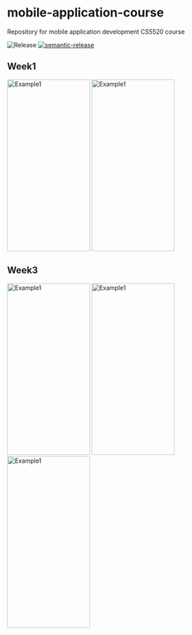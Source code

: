 # mobile-application-course
Repository for mobile application development CS5520 course

![Release](https://github.com/itachi1994/mobile-application-course/actions/workflows/release.yml/badge.svg)
[![semantic-release](https://img.shields.io/badge/%20%20%F0%9F%93%A6%F0%9F%9A%80-semantic--release-e10079.svg)](https://github.com/semantic-release/semantic-release)

## Week1
<span>
<img src="https://user-images.githubusercontent.com/24586021/118161641-d3fb1280-b3ed-11eb-9f41-6ca725c2e680.png" alt="Example1" width="193" height="400">
<img src="https://user-images.githubusercontent.com/24586021/118161687-dc534d80-b3ed-11eb-9c2e-3c2d3bc3c9b2.png" alt="Example1" width="193" height="400">
  </span>

## Week3
<span>
<img src="https://user-images.githubusercontent.com/24586021/120115243-cca76900-c150-11eb-81c8-f5fc6350dad7.jpg" alt="Example1" width="193" height="400">
<img src="https://user-images.githubusercontent.com/24586021/120115248-d4ffa400-c150-11eb-8128-87ccc681f036.jpg" alt="Example1" width="193" height="400">
<img src="https://user-images.githubusercontent.com/24586021/120115251-d761fe00-c150-11eb-96f2-9d1dbc689f8d.jpg" alt="Example1" width="193" height="400">
</span>
